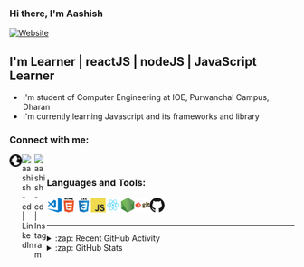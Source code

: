 ### Hi there, I'm Aashish

[![Website](https://img.shields.io/website?label=Project_cities_nepal&style=for-the-badge&url=http://react-citytour-nepal.netlify.app)](http://react-citytour-nepal.netlify.app)


## I'm Learner | reactJS | nodeJS | JavaScript Learner
- I'm student of Computer Engineering at IOE, Purwanchal Campus, Dharan
- I'm currently learning Javascript and its frameworks and library



### Connect with me:

[<img align="left" alt="aashish-cd" width="22px" src="https://raw.githubusercontent.com/iconic/open-iconic/master/svg/globe.svg" />][website]
[<img align="left" alt="aashish-cd | LinkedIn" width="22px" src="https://cdn.jsdelivr.net/npm/simple-icons@v3/icons/linkedin.svg" />][linkedin]
[<img align="left" alt="aashish-cd | Instagram" width="22px" src="https://cdn.jsdelivr.net/npm/simple-icons@v3/icons/instagram.svg" />][instagram]

<br />

### Languages and Tools:

<img align="left" alt="Visual Studio Code" width="26px" src="https://raw.githubusercontent.com/github/explore/80688e429a7d4ef2fca1e82350fe8e3517d3494d/topics/visual-studio-code/visual-studio-code.png" />
<img align="left" alt="HTML5" width="26px" src="https://raw.githubusercontent.com/github/explore/80688e429a7d4ef2fca1e82350fe8e3517d3494d/topics/html/html.png" />
<img align="left" alt="CSS3" width="26px" src="https://raw.githubusercontent.com/github/explore/80688e429a7d4ef2fca1e82350fe8e3517d3494d/topics/css/css.png" />
<img align="left" alt="JavaScript" width="26px" src="https://raw.githubusercontent.com/github/explore/80688e429a7d4ef2fca1e82350fe8e3517d3494d/topics/javascript/javascript.png" />
<img align="left" alt="React" width="26px" src="https://raw.githubusercontent.com/github/explore/80688e429a7d4ef2fca1e82350fe8e3517d3494d/topics/react/react.png" />

<img align="left" alt="Node.js" width="26px" src="https://raw.githubusercontent.com/github/explore/80688e429a7d4ef2fca1e82350fe8e3517d3494d/topics/nodejs/nodejs.png" />

<img align="left" alt="Git" width="26px" src="https://raw.githubusercontent.com/github/explore/80688e429a7d4ef2fca1e82350fe8e3517d3494d/topics/git/git.png" />
<img align="left" alt="GitHub" width="26px" src="https://raw.githubusercontent.com/github/explore/78df643247d429f6cc873026c0622819ad797942/topics/github/github.png" />

<br />
<br />



---



<details>
  <summary>:zap: Recent GitHub Activity</summary>
  
<!--START_SECTION:activity-->
1. 🗣 Commented on [#1](https://github.com/aashish-cd/portfolio-sass/issues/1) in [aashish-cd/portfolio-sass](https://github.com/aashish-cd/portfolio-sass)
2. 🎉 Merged PR [#1](https://github.com/aashish-cd/portfolio-sass/pull/1) in [aashish-cd/portfolio-sass](https://github.com/aashish-cd/portfolio-sass)
3. 🗣 Commented on [#10](https://github.com/aashish-cd/aashish-cd-vscode-theme/issues/10) in [aashish-cd/aashish-cd-vscode-theme](https://github.com/aashish-cd/aashish-cd-vscode-theme)
4. 🗣 Commented on [#11](https://github.com/aashish-cd/aashish-cd-vscode-theme/issues/11) in [aashish-cd/aashish-cd-vscode-theme](https://github.com/aashish-cd/aashish-cd-vscode-theme)
5. ❌ Closed PR [#1](https://github.com/aashish-cd/spotify-now-playing/pull/1) in [aashish-cd/spotify-now-playing](https://github.com/aashish-cd/spotify-now-playing)
<!--END_SECTION:activity-->

</details>

<details>
  <summary>:zap: GitHub Stats</summary>

  <img align="left" alt="aashish-cd's GitHub Stats" src="https://github-readme-stats.aashish-cd.vercel.app/api?username=aashish-cd&show_icons=true&hide_border=true" />

</details>

[website]: http://react-citytour-nepal.netlify.app
[instagram]: https://instagram.com/bhattaashish00
[linkedin]: https://linkedin.com/in/bhattaashish00
